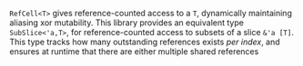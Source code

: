`RefCell<T>` gives reference-counted access to a `T`, dynamically maintaining aliasing xor mutability. This library provides
an equivalent type `SubSlice<'a,T>`, for reference-counted access to subsets of a slice `&'a [T]`.
This type tracks how many outstanding references exists *per index*, and ensures at runtime that there are either multiple shared references
